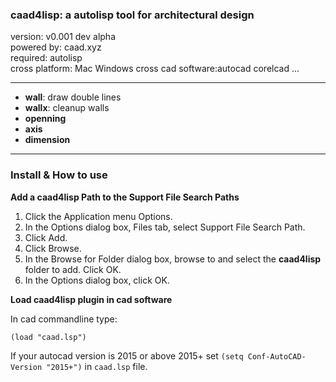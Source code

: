 ### caad4lisp: a autolisp tool for architectural design

version:           v0.001 dev alpha  
powered by:        caad.xyz  
required:          autolisp  
cross platform:    Mac Windows 
cross cad software:autocad corelcad ...   

----


* **wall**: draw double lines  
* **wallx**: cleanup walls
* **openning** 
* **axis**
* **dimension**

-----

### Install & How to use  

**Add a caad4lisp Path to the Support File Search Paths**  
1. Click the Application menu  Options.
1. In the Options dialog box, Files tab, select Support File Search Path.
1. Click Add.
1. Click Browse.
1. In the Browse for Folder dialog box, browse to and select the **caad4lisp** folder to add. Click OK.
1. In the Options dialog box, click OK.

**Load caad4lisp plugin in cad software**

In cad commandline type:  
```
(load "caad.lsp")
```

If your autocad version is 2015 or above 2015+  set `(setq Conf-AutoCAD-Version "2015+")` in `caad.lsp` file.

